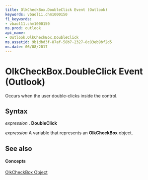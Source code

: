 ```yaml
---
title: OlkCheckBox.DoubleClick Event (Outlook)
keywords: vbaol11.chm1000150
f1_keywords:
- vbaol11.chm1000150
ms.prod: outlook
api_name:
- Outlook.OlkCheckBox.DoubleClick
ms.assetid: 9b1dbd3f-87af-58b7-2327-8c83eb9bf2d5
ms.date: 06/08/2017
---
```



# OlkCheckBox.DoubleClick Event (Outlook)

Occurs when the user double-clicks inside the control.


## Syntax

 _expression_ . **DoubleClick**

 _expression_ A variable that represents an **OlkCheckBox** object.


## See also


#### Concepts


[OlkCheckBox Object](Outlook.OlkCheckBox.md)

